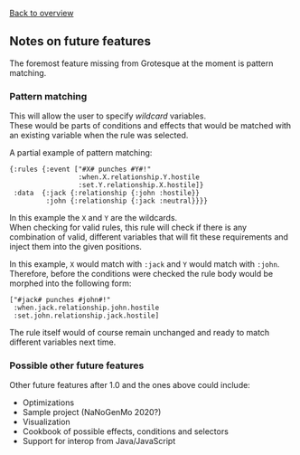 [Back to overview](overview.md)

## Notes on future features
The foremost feature missing from Grotesque at the moment is pattern matching. 

### Pattern matching
This will allow the user to specify *wildcard* variables.  
These would be parts of conditions and effects that would be matched with an existing variable when the rule was selected.  

A partial example of pattern matching:
```
{:rules {:event ["#X# punches #Y#!" 
                 :when.X.relationship.Y.hostile 
                 :set.Y.relationship.X.hostile]}
 :data  {:jack {:relationship {:john :hostile}}
         :john {:relationship {:jack :neutral}}}}
```
In this example the `X` and `Y` are the wildcards.  
When checking for valid rules, this rule will check if there is any combination of valid,
 different variables that will fit these requirements and inject them into the given positions.

In this example, `X` would match with `:jack` and `Y` would match with `:john`.  
Therefore, before the conditions were checked the rule body would be morphed into the following form:
```
["#jack# punches #john#!"
 :when.jack.relationship.john.hostile
 :set.john.relationship.jack.hostile]
```
The rule itself would of course remain unchanged and ready to match different variables next time.

### Possible other future features
Other future features after 1.0 and the ones above could include:
- Optimizations
- Sample project (NaNoGenMo 2020?)
- Visualization
- Cookbook of possible effects, conditions and selectors
- Support for interop from Java/JavaScript